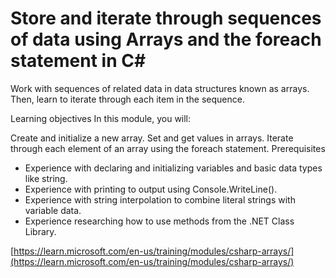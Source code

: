 # Store and iterate through sequences of data using Arrays and the foreach statement in C#

Work with sequences of related data in data structures known as arrays. Then, learn to iterate through each item in the sequence.

Learning objectives
In this module, you will:

Create and initialize a new array.
Set and get values in arrays.
Iterate through each element of an array using the foreach statement.
Prerequisites
- Experience with declaring and initializing variables and basic data types like string.
- Experience with printing to output using Console.WriteLine().
- Experience with string interpolation to combine literal strings with variable data.
- Experience researching how to use methods from the .NET Class Library.

[https://learn.microsoft.com/en-us/training/modules/csharp-arrays/](https://learn.microsoft.com/en-us/training/modules/csharp-arrays/)